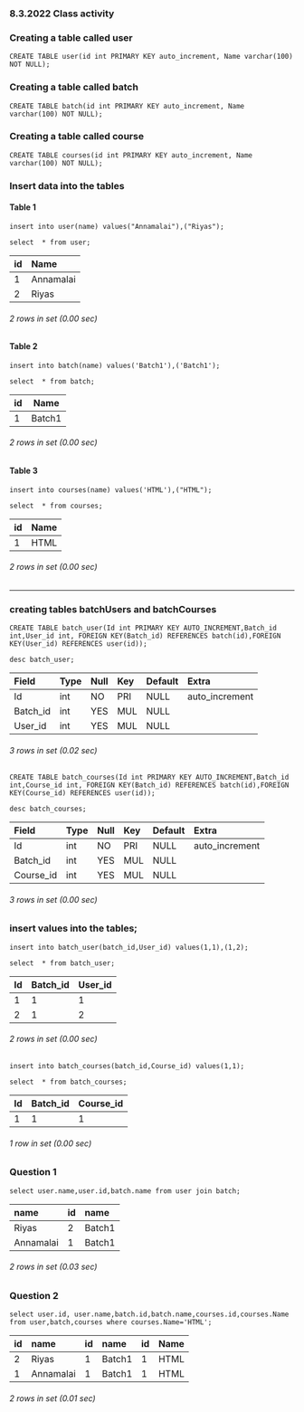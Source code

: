 ### 8.3.2022 Class activity

### Creating a table called user

```
CREATE TABLE user(id int PRIMARY KEY auto_increment, Name varchar(100) NOT NULL);
```

### Creating a table called batch

```
CREATE TABLE batch(id int PRIMARY KEY auto_increment, Name varchar(100) NOT NULL);
```

### Creating a table called course

```
CREATE TABLE courses(id int PRIMARY KEY auto_increment, Name varchar(100) NOT NULL);
```

### Insert data into the tables

#### Table 1

```
insert into user(name) values("Annamalai"),("Riyas");
```

```
select  * from user;
```


| id | Name      |
|:---|:----------|
|  1 | Annamalai |
|  2 | Riyas     |

###### 2 rows in set (0.00 sec)

#### Table 2 

```
insert into batch(name) values('Batch1'),('Batch1');
```

```
select  * from batch;
```

| id | Name   |
|:---|--------|
|  1 | Batch1 |

###### 2 rows in set (0.00 sec)

#### Table 3

```
insert into courses(name) values('HTML'),("HTML");
```

```
select  * from courses;
```

| id | Name |
|:----|:----|
|  1 | HTML |

###### 2 rows in set (0.00 sec)
****

### creating tables batchUsers and batchCourses

```
CREATE TABLE batch_user(Id int PRIMARY KEY AUTO_INCREMENT,Batch_id int,User_id int, FOREIGN KEY(Batch_id) REFERENCES batch(id),FOREIGN KEY(User_id) REFERENCES user(id));
```

```
desc batch_user;
```

| Field    | Type | Null | Key | Default | Extra          |
|:---------|:-----|:-----|:----|:--------|:---------------|
| Id       | int  | NO   | PRI | NULL    | auto_increment |
| Batch_id | int  | YES  | MUL | NULL    |                |
| User_id  | int  | YES  | MUL | NULL    |                |

###### 3 rows in set (0.02 sec)

```
CREATE TABLE batch_courses(Id int PRIMARY KEY AUTO_INCREMENT,Batch_id int,Course_id int, FOREIGN KEY(Batch_id) REFERENCES batch(id),FOREIGN KEY(Course_id) REFERENCES user(id));
```

```
desc batch_courses;
```


| Field     | Type | Null | Key | Default | Extra          |
|:----------|:-----|:-----|:----|:--------|:---------------|
| Id        | int  | NO   | PRI | NULL    | auto_increment |
| Batch_id  | int  | YES  | MUL | NULL    |                |
| Course_id | int  | YES  | MUL | NULL    |                |

###### 3 rows in set (0.00 sec)

### insert values into the tables;

```
insert into batch_user(batch_id,User_id) values(1,1),(1,2);
```

```
select  * from batch_user;
```


| Id | Batch_id | User_id |
|:---|:---------|:--------|
|  1 |        1 |       1 |
|  2 |        1 |       2 |

###### 2 rows in set (0.00 sec)


```
insert into batch_courses(batch_id,Course_id) values(1,1);
```

```
select  * from batch_courses;
```

| Id | Batch_id | Course_id |
|:---|:---------|:----------|
|  1 |        1 |         1 |

###### 1 row in set (0.00 sec)

### Question 1

```
select user.name,user.id,batch.name from user join batch;
```

| name      | id | name   |
|:----------|:---|:-------|
| Riyas     |  2 | Batch1 |
| Annamalai |  1 | Batch1 |

###### 2 rows in set (0.03 sec)

### Question 2 

```
select user.id, user.name,batch.id,batch.name,courses.id,courses.Name from user,batch,courses where courses.Name='HTML';
```

| id | name      | id | name   | id | Name |
|:---|:----------|:---|:-------|:---|:-----|
|  2 | Riyas     |  1 | Batch1 |  1 | HTML |
|  1 | Annamalai |  1 | Batch1 |  1 | HTML |

###### 2 rows in set (0.01 sec)
